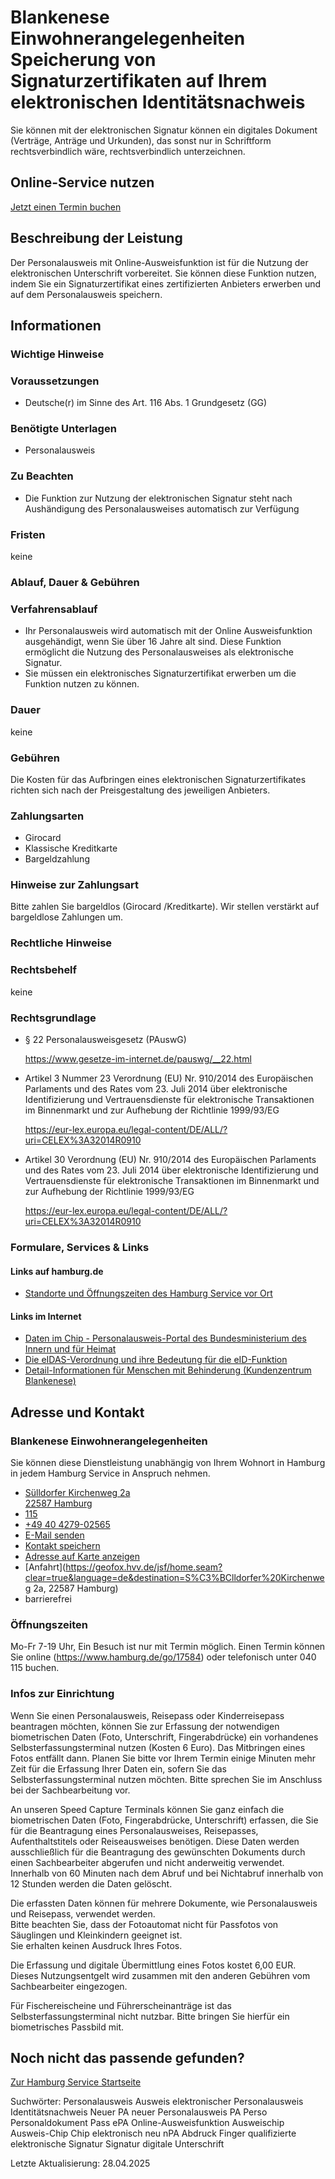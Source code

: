 




Blankenese Einwohnerangelegenheiten Speicherung von Signaturzertifikaten auf Ihrem elektronischen Identitätsnachweis
====================================================================================================================

Sie können mit der elektronischen Signatur können ein digitales Dokument (Verträge, Anträge und Urkunden), das sonst nur in Schriftform rechtsverbindlich wäre, rechtsverbindlich unterzeichnen.

Online-Service nutzen
---------------------

[Jetzt einen Termin buchen](https://serviceportal.hamburg.de/HamburgGateway/FVP/FV/Bezirke/DigiTermin/Dsgvo)

Beschreibung der Leistung
-------------------------

Der Personalausweis mit Online-Ausweisfunktion ist für die Nutzung der elektronischen Unterschrift vorbereitet. Sie können diese Funktion nutzen, indem Sie ein Signaturzertifikat eines zertifizierten Anbieters erwerben und auf dem Personalausweis speichern.

Informationen
-------------

### Wichtige Hinweise

### Voraussetzungen

* Deutsche(r) im Sinne des Art. 116 Abs. 1 Grundgesetz (GG)

### Benötigte Unterlagen

* Personalausweis

### Zu Beachten

* Die Funktion zur Nutzung der elektronischen Signatur steht nach Aushändigung des Personalausweises automatisch zur Verfügung

### Fristen

keine

### Ablauf, Dauer & Gebühren

### Verfahrensablauf

* Ihr Personalausweis wird automatisch mit der Online Ausweisfunktion ausgehändigt, wenn Sie über 16 Jahre alt sind. Diese Funktion ermöglicht die Nutzung des Personalausweises als elektronische Signatur.
* Sie müssen ein elektronisches Signaturzertifikat erwerben um die Funktion nutzen zu können.

### Dauer

keine

### Gebühren

Die Kosten für das Aufbringen eines elektronischen Signaturzertifikates richten sich nach der Preisgestaltung des jeweiligen Anbieters.

### Zahlungsarten

* Girocard
* Klassische Kreditkarte
* Bargeldzahlung

### Hinweise zur Zahlungsart

Bitte zahlen Sie bargeldlos (Girocard /Kreditkarte). Wir stellen verstärkt auf bargeldlose Zahlungen um.

### Rechtliche Hinweise

### Rechtsbehelf

keine

### Rechtsgrundlage

  
* § 22 Personalausweisgesetz (PAuswG)  
    
  <https://www.gesetze-im-internet.de/pauswg/__22.html>
  
* Artikel 3 Nummer 23 Verordnung (EU) Nr. 910/2014 des Europäischen Parlaments und des Rates vom 23. Juli 2014 über elektronische Identifizierung und Vertrauensdienste für elektronische Transaktionen im Binnenmarkt und zur Aufhebung der Richtlinie 1999/93/EG  
    
  <https://eur-lex.europa.eu/legal-content/DE/ALL/?uri=CELEX%3A32014R0910>
  
* Artikel 30 Verordnung (EU) Nr. 910/2014 des Europäischen Parlaments und des Rates vom 23. Juli 2014 über elektronische Identifizierung und Vertrauensdienste für elektronische Transaktionen im Binnenmarkt und zur Aufhebung der Richtlinie 1999/93/EG  
    
  <https://eur-lex.europa.eu/legal-content/DE/ALL/?uri=CELEX%3A32014R0910>

### Formulare, Services & Links

#### Links auf hamburg.de

* [Standorte und Öffnungszeiten des Hamburg Service vor Ort](https://www.hamburg.de/go/17584)

#### Links im Internet

* [Daten im Chip - Personalausweis-Portal des Bundesministerium des Innern und für Heimat](https://www.personalausweisportal.de/Webs/PA/DE/buergerinnen-und-buerger/der-personalausweis/daten-im-chip/daten-im-chip-node.html)
* [Die eIDAS-Verordnung und ihre Bedeutung für die eID-Funktion](https://www.personalausweisportal.de/Webs/PA/DE/verwaltung/eIDAS-verordnung-der-EU/eidas-verordnung-der-eu-node.html)
* [Detail-Informationen für Menschen mit Behinderung (Kundenzentrum Blankenese)](https://geofox.hvv.de/jsf/showMobiInformation.seam?id=3563)

Adresse und Kontakt
-------------------

### Blankenese Einwohnerangelegenheiten

Sie können diese Dienstleistung unabhängig von Ihrem Wohnort in Hamburg in jedem Hamburg Service in Anspruch nehmen.

* [Sülldorfer Kirchenweg 2a   
  22587 Hamburg](#)
* [115](tel:+4940115 "115")
* [+49 40 4279-02565](tel:+4940427902565 "+49 40 4279-02565")
* [E-Mail senden](mailto:e.blankenese@hamburgservice.de)
* [Kontakt speichern](//iason.hamburg.de/befi/info/vcard/111109808/ "Kontakt speichern")
* [Adresse auf Karte anzeigen](#)
* [Anfahrt](https://geofox.hvv.de/jsf/home.seam?clear=true&language=de&destination=S%C3%BClldorfer%20Kirchenweg 2a, 22587 Hamburg)
* barrierefrei

### Öffnungszeiten

Mo-Fr 7-19 Uhr, Ein Besuch ist nur mit Termin möglich. Einen Termin können Sie online (https://www.hamburg.de/go/17584) oder telefonisch unter 040 115 buchen.

### Infos zur Einrichtung

Wenn Sie einen Personalausweis, Reisepass oder Kinderreisepass beantragen möchten, können Sie zur Erfassung der notwendigen biometrischen Daten (Foto, Unterschrift, Fingerabdrücke) ein vorhandenes Selbsterfassungsterminal nutzen (Kosten 6 Euro). Das Mitbringen eines Fotos entfällt dann. Planen Sie bitte vor Ihrem Termin einige Minuten mehr Zeit für die Erfassung Ihrer Daten ein, sofern Sie das Selbsterfassungsterminal nutzen möchten. Bitte sprechen Sie im Anschluss bei der Sachbearbeitung vor.

An unseren Speed Capture Terminals können Sie ganz einfach die biometrischen Daten (Foto, Fingerabdrücke, Unterschrift) erfassen, die Sie für die Beantragung eines Personalausweises, Reisepasses, Aufenthaltstitels oder Reiseausweises benötigen. Diese Daten werden ausschließlich für die Beantragung des gewünschten Dokuments durch einen Sachbearbeiter abgerufen und nicht anderweitig verwendet. Innerhalb von 60 Minuten nach dem Abruf und bei Nichtabruf innerhalb von 12 Stunden werden die Daten gelöscht.  
  
Die erfassten Daten können für mehrere Dokumente, wie Personalausweis und Reisepass, verwendet werden.  
Bitte beachten Sie, dass der Fotoautomat nicht für Passfotos von Säuglingen und Kleinkindern geeignet ist.  
Sie erhalten keinen Ausdruck Ihres Fotos.  
  
Die Erfassung und digitale Übermittlung eines Fotos kostet 6,00 EUR. Dieses Nutzungsentgelt wird zusammen mit den anderen Gebühren vom Sachbearbeiter eingezogen.  
  
Für Fischereischeine und Führerscheinanträge ist das Selbsterfassungsterminal nicht nutzbar. Bitte bringen Sie hierfür ein biometrisches Passbild mit.

Noch nicht das passende gefunden?
---------------------------------

 [Zur Hamburg Service Startseite](/service/)

Suchwörter: Personalausweis Ausweis elektronischer Personalausweis Identitätsnachweis Neuer PA neuer Personalausweis PA Perso Personaldokument Pass ePA Online-Ausweisfunktion Ausweischip Ausweis-Chip Chip elektronisch neu nPA Abdruck Finger qualifizierte elektronische Signatur Signatur digitale Unterschrift

Letzte Aktualisierung: 28.04.2025

